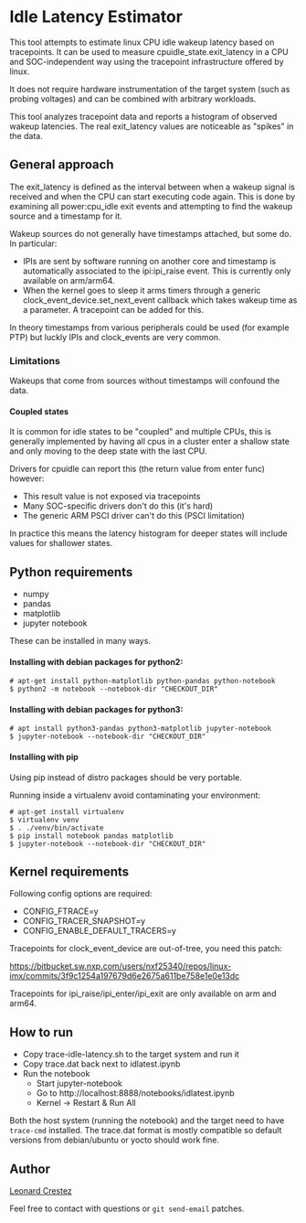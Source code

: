 # Idle Latency Estimator

This tool attempts to estimate linux CPU idle wakeup latency based on
tracepoints. It can be used to measure cpuidle_state.exit_latency in a CPU and
SOC-independent way using the tracepoint infrastructure offered by linux.

It does not require hardware instrumentation of the target system (such as
probing voltages) and can be combined with arbitrary workloads.

This tool analyzes tracepoint data and reports a histogram of observed wakeup
latencies. The real exit_latency values are noticeable as "spikes" in the data.

## General approach

The exit_latency is defined as the interval between when a wakeup signal is
received and when the CPU can start executing code again. This is done by
examining all power:cpu_idle exit events and attempting to find the wakeup
source and a timestamp for it.

Wakeup sources do not generally have timestamps attached, but some do. In
particular:
 * IPIs are sent by software running on another core and timestamp is
automatically associated to the ipi:ipi_raise event. This is currently only
available on arm/arm64.
 * When the kernel goes to sleep it arms timers through a generic
clock_event_device.set_next_event callback which takes wakeup time as a
parameter. A tracepoint can be added for this.

In theory timestamps from various peripherals could be used (for example PTP)
but luckly IPIs and clock_events are very common.

### Limitations

Wakeups that come from sources without timestamps will confound the data.

#### Coupled states

It is common for idle states to be "coupled" and multiple CPUs, this is generally
implemented by having all cpus in a cluster enter a shallow state and only
moving to the deep state with the last CPU.

Drivers for cpuidle can report this (the return value from enter func) however:
 * This result value is not exposed via tracepoints
 * Many SOC-specific drivers don't do this (it's hard)
 * The generic ARM PSCI driver can't do this (PSCI limitation)

In practice this means the latency histogram for deeper states will include
values for shallower states.

## Python requirements

* numpy
* pandas
* matplotlib
* jupyter notebook

These can be installed in many ways.

#### Installing with debian packages for python2:

```
# apt-get install python-matplotlib python-pandas python-notebook
$ python2 -m notebook --notebook-dir "CHECKOUT_DIR"
```

#### Installing with debian packages for python3:

```
# apt install python3-pandas python3-matplotlib jupyter-notebook
$ jupyter-notebook --notebook-dir "CHECKOUT_DIR"
```

#### Installing with pip

Using pip instead of distro packages should be very portable.

Running inside a virtualenv avoid contaminating your environment:
```
# apt-get install virtualenv
$ virtualenv venv
$ . ./venv/bin/activate
$ pip install notebook pandas matplotlib
$ jupyter-notebook --notebook-dir "CHECKOUT_DIR"
```

## Kernel requirements

Following config options are required:

* CONFIG_FTRACE=y
* CONFIG_TRACER_SNAPSHOT=y
* CONFIG_ENABLE_DEFAULT_TRACERS=y

Tracepoints for clock_event_device are out-of-tree, you need this patch:

https://bitbucket.sw.nxp.com/users/nxf25340/repos/linux-imx/commits/3f9c1254a197679d6e2675a611be758e1e0e13dc

Tracepoints for ipi_raise/ipi_enter/ipi_exit are only available on arm and
arm64.

## How to run

* Copy trace-idle-latency.sh to the target system and run it
* Copy trace.dat back next to idlatest.ipynb
* Run the notebook
    * Start jupyter-notebook
    * Go to http://localhost:8888/notebooks/idlatest.ipynb
    * Kernel -> Restart & Run All

Both the host system (running the notebook) and the target need to have
`trace-cmd` installed. The trace.dat format is mostly compatible so default
versions from debian/ubuntu or yocto should work fine.

## Author

[Leonard Crestez](mailto:leonard.crestez@nxp.com)

Feel free to contact with questions or `git send-email` patches.

